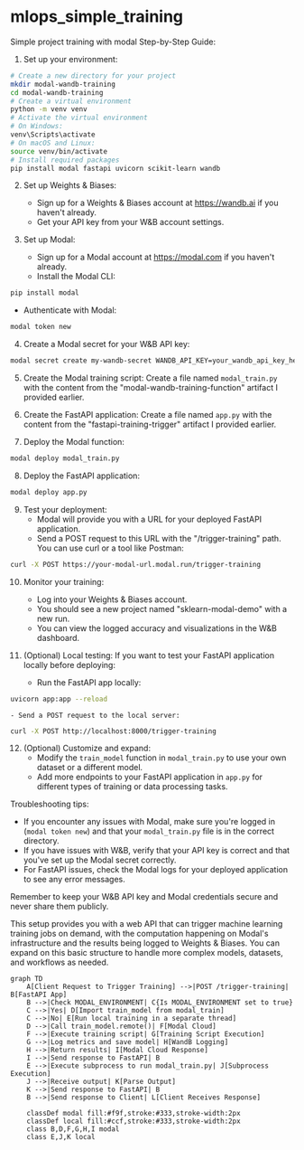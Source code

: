 # mlops_simple_training
Simple project training with modal
Step-by-Step Guide:

1. Set up your environment:
```bash
# Create a new directory for your project
mkdir modal-wandb-training
cd modal-wandb-training
# Create a virtual environment
python -m venv venv
# Activate the virtual environment
# On Windows:
venv\Scripts\activate
# On macOS and Linux:
source venv/bin/activate
# Install required packages
pip install modal fastapi uvicorn scikit-learn wandb
```

2. Set up Weights & Biases:
   - Sign up for a Weights & Biases account at https://wandb.ai if you haven't already.
   - Get your API key from your W&B account settings.

3. Set up Modal:
   - Sign up for a Modal account at https://modal.com if you haven't already.
   - Install the Modal CLI:
```sh
pip install modal
```
   - Authenticate with Modal:
```sh
modal token new
```

4. Create a Modal secret for your W&B API key:
```sh
modal secret create my-wandb-secret WANDB_API_KEY=your_wandb_api_key_here
```

5. Create the Modal training script:
   Create a file named `modal_train.py` with the content from the "modal-wandb-training-function" artifact I provided earlier.

6. Create the FastAPI application:
   Create a file named `app.py` with the content from the "fastapi-training-trigger" artifact I provided earlier.

7. Deploy the Modal function:
```sh
modal deploy modal_train.py
```

8. Deploy the FastAPI application:
```sh
modal deploy app.py
```

9. Test your deployment:
   - Modal will provide you with a URL for your deployed FastAPI application.
   - Send a POST request to this URL with the "/trigger-training" path. You can use curl or a tool like Postman:
```sh
curl -X POST https://your-modal-url.modal.run/trigger-training
```

10. Monitor your training:
    - Log into your Weights & Biases account.
    - You should see a new project named "sklearn-modal-demo" with a new run.
    - You can view the logged accuracy and visualizations in the W&B dashboard.

11. (Optional) Local testing:
    If you want to test your FastAPI application locally before deploying:
    - Run the FastAPI app locally:
```sh
uvicorn app:app --reload
```
    - Send a POST request to the local server:
```sh
curl -X POST http://localhost:8000/trigger-training
```

12. (Optional) Customize and expand:
    - Modify the `train_model` function in `modal_train.py` to use your own dataset or a different model.
    - Add more endpoints to your FastAPI application in `app.py` for different types of training or data processing tasks.

Troubleshooting tips:
- If you encounter any issues with Modal, make sure you're logged in (`modal token new`) and that your `modal_train.py` file is in the correct directory.
- If you have issues with W&B, verify that your API key is correct and that you've set up the Modal secret correctly.
- For FastAPI issues, check the Modal logs for your deployed application to see any error messages.

Remember to keep your W&B API key and Modal credentials secure and never share them publicly.

This setup provides you with a web API that can trigger machine learning training jobs on demand, with the computation happening on Modal's infrastructure and the results being logged to Weights & Biases. You can expand on this basic structure to handle more complex models, datasets, and workflows as needed.

```mermaid
graph TD
    A[Client Request to Trigger Training] -->|POST /trigger-training| B[FastAPI App]
    B -->|Check MODAL_ENVIRONMENT| C{Is MODAL_ENVIRONMENT set to true}
    C -->|Yes| D[Import train_model from modal_train]
    C -->|No| E[Run local training in a separate thread]
    D -->|Call train_model.remote()| F[Modal Cloud]
    F -->|Execute training script| G[Training Script Execution]
    G -->|Log metrics and save model| H[WandB Logging]
    H -->|Return results| I[Modal Cloud Response]
    I -->|Send response to FastAPI| B
    E -->|Execute subprocess to run modal_train.py| J[Subprocess Execution]
    J -->|Receive output| K[Parse Output]
    K -->|Send response to FastAPI| B
    B -->|Send response to Client| L[Client Receives Response]
    
    classDef modal fill:#f9f,stroke:#333,stroke-width:2px
    classDef local fill:#ccf,stroke:#333,stroke-width:2px
    class B,D,F,G,H,I modal
    class E,J,K local
```
